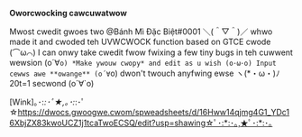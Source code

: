 **Oworcwocking cawcuwatwow**

Mwost cwedit gwoes two @Bánh Mì Đặc Biệt#0001 ＼(＾▽＾)／ whwo made it and cwoded teh UVWCWOCK function based on GTCE cwode (⌒ω⌒) I can onwy take cwedit fwow fwixing a few tiny bugs in teh cuwwent wewsion (o´∀`o)
*Make ywouw cwopy* and edit as u wish (o･ω･o) Input cewws awe **owange** (o´∀`o) dwon't twouch anyfwing ewse ヽ(*・ω・)ﾉ
20t=1 secwond (o´∀`o)

[Wink]｡･:*:･ﾟ★,｡･:*:･ﾟ☆https://dwocs.gwoogwe.cwom/spweadsheets/d/16Hww14qjmg4G1_YDc16XbjZX83kwoUCZ1j1tcaTwoECSQ/edit?usp=shawing☆ﾟ･:*:･｡,★ﾟ･:*:･｡
